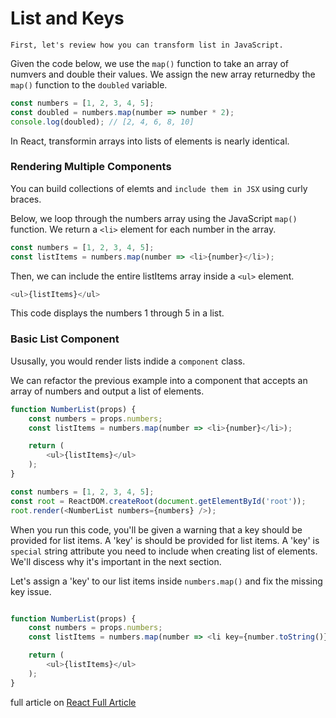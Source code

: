# List and Keys

`First, let's review how you can transform list in JavaScript.`

Given the code below, we use the `map()` function to take an array of numvers and double their values. We assign the new array returnedby the `map()` function to the `doubled` variable.

```js
const numbers = [1, 2, 3, 4, 5];
const doubled = numbers.map(number => number * 2);
console.log(doubled); // [2, 4, 6, 8, 10]
```

In React, transformin arrays into lists of elements is nearly identical.

### Rendering Multiple Components

You can build collections of elemts and `include them in JSX` using curly braces. 

Below, we loop through the numbers array using the JavaScript `map()` function. We return a `<li>` element for each number in the array.

```js
const numbers = [1, 2, 3, 4, 5];
const listItems = numbers.map(number => <li>{number}</li>);
```

Then, we can include the entire listItems array inside a `<ul>` element.

```js
<ul>{listItems}</ul>
```

This code displays the numbers 1 through 5 in a list.

### Basic List Component

Ususally, you would render lists indide a `component` class.

We can refactor the previous example into a component that accepts an array of numbers and output a list of elements. 

``` js
function NumberList(props) {
    const numbers = props.numbers;
    const listItems = numbers.map(number => <li>{number}</li>);

    return (
        <ul>{listItems}</ul>
    );
}

const numbers = [1, 2, 3, 4, 5];
const root = ReactDOM.createRoot(document.getElementById('root'));
root.render(<NumberList numbers={numbers} />);
```

When you run this code, you'll be given a warning that a key should be provided for list items. A 'key' is should be provided for list items. A 'key' is  `special` string attribute you need to include when creating list of elements. We'll discess why it's important in the next section. 

Let's assign a 'key' to our list items inside `numbers.map()` and fix the missing key issue.

```js

function NumberList(props) {
    const numbers = props.numbers;
    const listItems = numbers.map(number => <li key={number.toString()}>{number}</li>);

    return (
        <ul>{listItems}</ul>
    );
}

```

full article on 
[React Full Article](https://reactjs.org/docs/react-api.html#reactchildren)